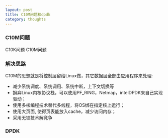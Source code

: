 ```yaml
---
layout: post
title: C10M问题和dpdk
category: thoughts
---
```


### C10M问题
C10K问题
C10M问题

### 解决思路
C10M的思想就是将控制层留给Linux做，其它数据层全部由应用程序来处理:  
* 减少系统调度、系统调用、系统中断，上下文切换等  
* 摒弃Linux内核协议栈，可以使用PF_RING，Netmap，intelDPDK来自己实现驱动；
* 使用多核编程技术替代多线程，将OS绑在指定核上运行；
* 使用大页面, 使得页表能放入cache，减少访问内存；
* 采用无锁技术解竞争

### DPDK


